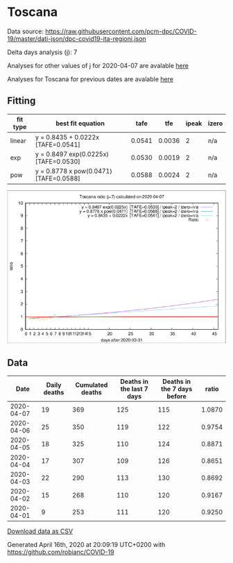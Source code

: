 # Toscana

Data source: https://raw.githubusercontent.com/pcm-dpc/COVID-19/master/dati-json/dpc-covid19-ita-regioni.json

Delta days analysis (j): 7

Analyses for other values of j for 2020-04-07 are avalable [here](../2020-04-07/README.md)

Analyses for Toscana for previous dates are avalable [here](../README.md)

## Fitting 
|fit type|best fit equation|tafe|tfe|ipeak|izero|
|-------|-----|--------|------|---|---|
|linear|y = 0.8435 + 0.0222x  [TAFE=0.0541]|0.0541|0.0036|2|n/a|
|exp|y = 0.8497 exp(0.0225x)  [TAFE=0.0530]|0.0530|0.0019|2|n/a|
|pow|y = 0.8778 x pow(0.0471)  [TAFE=0.0588]|0.0588|0.0024|2|n/a|

![Plot](COVID-19_toscana_j7_2020-04-07.png)

## Data
|Date|Daily deaths|Cumulated deaths|Deaths in the last 7 days|Deaths in the 7 days before|ratio|
|----|----------|-----------|-------|--------------------|-----|
|2020-04-07|19|369|125|115|1.0870|
|2020-04-06|25|350|119|122|0.9754|
|2020-04-05|18|325|110|124|0.8871|
|2020-04-04|17|307|109|126|0.8651|
|2020-04-03|22|290|113|130|0.8692|
|2020-04-02|15|268|110|120|0.9167|
|2020-04-01|9|253|111|120|0.9250|

[Download data as CSV](COVID-19_toscana_j7_2020-04-07.csv)

Generated April 16th, 2020 at 20:09:19 UTC+0200 with https://github.com/robianc/COVID-19
